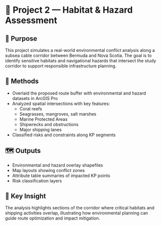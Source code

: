 # 🪸 Project 2 — Habitat & Hazard Assessment

## 🧭 Purpose
This project simulates a real-world environmental conflict analysis along a subsea cable corridor between Bermuda and Nova Scotia. The goal is to identify sensitive habitats and navigational hazards that intersect the study corridor to support responsible infrastructure planning.

## 🧰 Methods
- Overlaid the proposed route buffer with environmental and hazard datasets in ArcGIS Pro
- Analyzed spatial intersections with key features:
  - Coral reefs
  - Seagrasses, mangroves, salt marshes
  - Marine Protected Areas
  - Shipwrecks and obstructions
  - Major shipping lanes
- Classified risks and constraints along KP segments

## 🗺️ Outputs
- Environmental and hazard overlay shapefiles
- Map layouts showing conflict zones
- Attribute table summaries of impacted KP points
- Risk classification layers

## 📝 Key Insight
The analysis highlights sections of the corridor where critical habitats and shipping activities overlap, illustrating how environmental planning can guide route optimization and impact mitigation.

